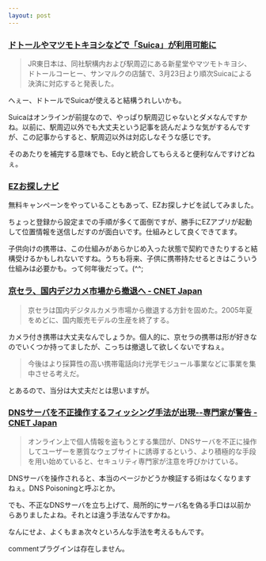```yaml
---
layout: post
---
```

<h3><a href="http://k-tai.impress.co.jp/cda/article/news_toppage/22966.html">ドトールやマツモトキヨシなどで「Suica」が利用可能に</a></h3>
<blockquote><p>JR東日本は、同社駅構内および駅周辺にある新星堂やマツモトキヨシ、ドトールコーヒー、サンマルクの店舗で、3月23日より順次Suicaによる決済に対応すると発表した。 </p>
</blockquote>
<p>へぇー、ドトールでSuicaが使えると結構うれしいかも。</p>
<p>Suicaはオンラインが前提なので、やっぱり駅周辺じゃないとダメなんですかね。以前に、駅周辺以外でも大丈夫という記事を読んだような気がするんですが、この記事からすると、駅周辺以外は対応しなそうな感じです。</p>
<p>そのあたりを補完する意味でも、Edyと統合してもらえると便利なんですけどねぇ。</p>
<h3><a href="http://www.au.kddi.com/ezweb/au_dakara/ez_osagashi/">EZお探しナビ</a></h3>
<p>無料キャンペーンをやっていることもあって、EZお探しナビを試してみました。</p>
<p>ちょっと登録から設定までの手順が多くて面倒ですが、勝手にEZアプリが起動して位置情報を送信しだすのが面白いです。仕組みとして良くできてます。</p>
<p>子供向けの携帯は、この仕組みがあらかじめ入った状態で契約できたりすると結構受けるかもしれないですね。うちも将来、子供に携帯持たせるときはこういう仕組みは必要かも。って何年後だって。(^^;</p>
<h3><a href="http://japan.cnet.com/news/biz/story/0,2000050156,20081201,00.htm?ref=rss">京セラ、国内デジカメ市場から撤退へ - CNET Japan</a></h3>
<blockquote><p>京セラは国内デジタルカメラ市場から撤退する方針を固めた。2005年夏をめどに、国内販売モデルの生産を終了する。</p>
</blockquote>
<p>カメラ付き携帯は大丈夫なんでしょうか。個人的に、京セラの携帯は形が好きなのでいくつか持ってましたが、こっちは撤退して欲しくないですねぇ。<blockquote><p>今後はより採算性の高い携帯電話向け光学モジュール事業などに事業を集中させる考えだ。</p>
</blockquote>
とあるので、当分は大丈夫だとは思いますが。</p>
<h3><a href="http://japan.cnet.com/news/sec/story/0,2000050480,20081173,00.htm?ref=rss">DNSサーバを不正操作するフィッシング手法が出現--専門家が警告 - CNET Japan</a></h3>
<blockquote><p>オンライン上で個人情報を盗もうとする集団が、DNSサーバを不正に操作してユーザーを悪質なウェブサイトに誘導するという、より積極的な手段を用い始めていると、セキュリティ専門家が注意を呼びかけている。</p>
</blockquote>
<p>DNSサーバを操作されると、本当のページかどうか検証する術はなくなりますねぇ。DNS Poisoningと呼ぶとか。</p>
<p>でも、不正なDNSサーバを立ち上げて、局所的にサーバ名を偽る手口は以前からありましたよね。それとは違う手法なんですかね。</p>
<p>なんにせよ、よくもまぁ次々といろんな手法を考えるもんです。</p>
<p><span class="error">commentプラグインは存在しません。</span> </p>
